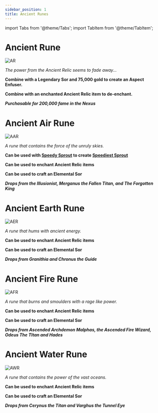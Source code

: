 ```yaml
---
sidebar_position: 1
title: Ancient Runes
---
```


import Tabs from '@theme/Tabs';
import TabItem from '@theme/TabItem';

<Tabs>
  <TabItem value="Ancient Rune" label="Ancient Rune" default>

# Ancient Rune

![AR](https://vwiki.valorserver.com/api/item/picture/ancient%20rune)

<i>The power from the Ancient Relic seems to fade away...</i>

**Combine with a Legendary Sor and 75,000 gold to create an Aspect Enfuser.**

**Combine with an enchanted Ancient Relic item to de-enchant.**

***Purchasable for 200,000 fame in the Nexus***

  </TabItem>
  <TabItem value="Anciet Air Rune" label="Ancient Air Rune">

# Ancient Air Rune

![AAR](https://vwiki.valorserver.com/api/item/picture/ancient%20air%20rune)

<i>A rune that contains the force of the unruly skies.</i>

**Can be used with [Speedy Sprout](https://wiki-test.valorserver.com/docs/items/consumables/reusable/speedier_sprout) to create [Speediest Sprout](https://wiki-test.valorserver.com/docs/items/consumables/reusable/speediest_sprout)**

**Can be used to enchant Ancient Relic items**

**Can be used to craft an Elemental Sor**

***Drops from the Illusionist, Merganus the Fallen Titan, and The Forgotten King***

  </TabItem>
  <TabItem value="Ancient Earth Rune" label="Ancient Earth Rune">

# Ancient Earth Rune

![AER](https://vwiki.valorserver.com/api/item/picture/ancient%20earth%20rune)

<i>A rune that hums with ancient energy.</i>

**Can be used to enchant Ancient Relic items**

**Can be used to craft an Elemental Sor**

***Drops from Granithia and Chronus the Guide***

  </TabItem>
  <TabItem value="Ancient Fire Rune" label="Ancient Fire Rune">

# Ancient Fire Rune

![AFR](https://vwiki.valorserver.com/api/item/picture/ancient%20fire%20rune)

<i>A rune that burns and smoulders with a rage like power.</i>

**Can be used to enchant Ancient Relic items**

**Can be used to craft an Elemental Sor**

***Drops from Ascended Archdemon Malphas, the Ascended Fire Wizard, Odeus The TItan and Hades***

  </TabItem>
  <TabItem value="Ancient Water Rune" label="Ancient Water Rune">

# Ancient Water Rune

![AWR](https://vwiki.valorserver.com/api/item/picture/ancient%20water%20rune)

<i>A rune that contains the power of the vast oceans.</i>

**Can be used to enchant Ancient Relic items**

**Can be used to craft an Elemental Sor**

***Drops from Cerynus the Titan and Varghus the Tunnel Eye***

  </TabItem>
</Tabs>
